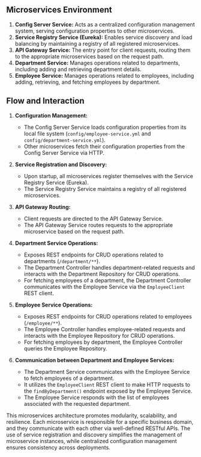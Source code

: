 ## Microservices Environment

1. **Config Server Service:** Acts as a centralized configuration management system, serving configuration properties to other microservices.
2. **Service Registry Service (Eureka):** Enables service discovery and load balancing by maintaining a registry of all registered microservices.
3. **API Gateway Service:** The entry point for client requests, routing them to the appropriate microservices based on the request path.
4. **Department Service:** Manages operations related to departments, including adding and retrieving department details.
5. **Employee Service:** Manages operations related to employees, including adding, retrieving, and fetching employees by department.

## Flow and Interaction

1. **Configuration Management:**
   - The Config Server Service loads configuration properties from its local file system (`config/employee-service.yml` and `config/department-service.yml`).
   - Other microservices fetch their configuration properties from the Config Server Service via HTTP.

2. **Service Registration and Discovery:**
   - Upon startup, all microservices register themselves with the Service Registry Service (Eureka).
   - The Service Registry Service maintains a registry of all registered microservices.

3. **API Gateway Routing:**
   - Client requests are directed to the API Gateway Service.
   - The API Gateway Service routes requests to the appropriate microservice based on the request path.

4. **Department Service Operations:**
   - Exposes REST endpoints for CRUD operations related to departments (`/department/**`).
   - The Department Controller handles department-related requests and interacts with the Department Repository for CRUD operations.
   - For fetching employees of a department, the Department Controller communicates with the Employee Service via the `EmployeeClient` REST client.

5. **Employee Service Operations:**
   - Exposes REST endpoints for CRUD operations related to employees (`/employee/**`).
   - The Employee Controller handles employee-related requests and interacts with the Employee Repository for CRUD operations.
   - For fetching employees by department, the Employee Controller queries the Employee Repository.

6. **Communication between Department and Employee Services:**
   - The Department Service communicates with the Employee Service to fetch employees of a department.
   - It utilizes the `EmployeeClient` REST client to make HTTP requests to the `findByDepartment()` endpoint exposed by the Employee Service.
   - The Employee Service responds with the list of employees associated with the requested department.

This microservices architecture promotes modularity, scalability, and resilience. Each microservice is responsible for a specific business domain, and they communicate with each other via well-defined RESTful APIs. The use of service registration and discovery simplifies the management of microservice instances, while centralized configuration management ensures consistency across deployments.
